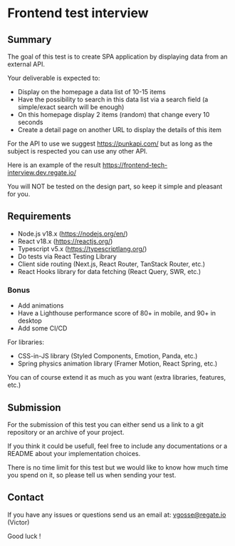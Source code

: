 # Frontend test interview

## Summary

The goal of this test is to create SPA application by displaying data from an external API.

Your deliverable is expected to:

- Display on the homepage a data list of 10-15 items
- Have the possibility to search in this data list via a search field (a simple/exact search will be enough)
- On this homepage display 2 items (random) that change every 10 seconds
- Create a detail page on another URL to display the details of this item

For the API to use we suggest https://punkapi.com/ but as long as the subject is respected you can use any other API.

Here is an example of the result https://frontend-tech-interview.dev.regate.io/

You will NOT be tested on the design part, so keep it simple and pleasant for you.

## Requirements

- Node.js v18.x (https://nodejs.org/en/)
- React v18.x (https://reactjs.org/)
- Typescript v5.x (https://typescriptlang.org/)
- Do tests via React Testing Library
- Client side routing (Next.js, React Router, TanStack Router, etc.)
- React Hooks library for data fetching (React Query, SWR, etc.)

### Bonus

- Add animations
- Have a Lighthouse performance score of 80+ in mobile, and 90+ in desktop
- Add some CI/CD

For libraries:

- CSS-in-JS library (Styled Components, Emotion, Panda, etc.)
- Spring physics animation library (Framer Motion, React Spring, etc.)

You can of course extend it as much as you want (extra libraries, features, etc.)

## Submission

For the submission of this test you can either send us a link to a git repository or an archive of your project.

If you think it could be usefull, feel free to include any documentations or a README about your implementation choices.

There is no time limit for this test but we would like to know how much time you spend on it, so please tell us when sending your test.

## Contact

If you have any issues or questions send us an email at: vgosse@regate.io (Victor)

Good luck !

